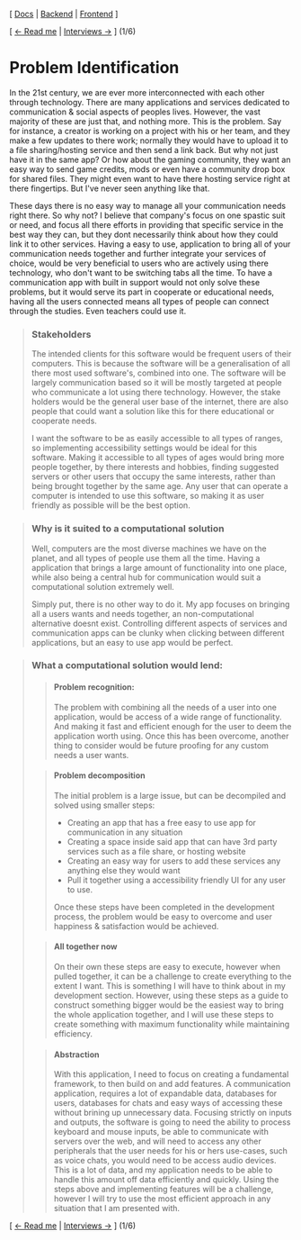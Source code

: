 [ [Docs](https://github.com/WolfDen133/NEA-Docs/) | [Backend](https://github.com/WolfDen133/NEA-Backend) | [Frontend](https://github.com/WolfDen133/NEA-Frontend) ]

[ [<- Read me](https://github.com/WolfDen133/NEA-Docs/)  |  [Interviews ->](https://github.com/WolfDen133/NEA-Docs/blob/main/Analysis/Interviews.md) ] (1/6)

# Problem Identification

In the 21st century, we are ever more interconnected with each other through technology.
There are many applications and services dedicated to communication & social aspects of peoples lives. However, the vast majority of these are just that, and nothing more. This is the problem. Say for instance, a creator is working on a project with his or her team, and they make a few updates to there work; normally they would have to upload it to a file sharing/hosting service and then send a link back. But why not just have it in the same app? Or how about the gaming community, they want an easy way to send game credits, mods or even have a community drop box for shared files. They might even want to have there hosting service right at there fingertips. But I've never seen anything like that.

These days there is no easy way to manage all your communication needs right there. So why not? I believe that company's focus on one spastic suit or need, and focus all there efforts in providing that specific service in the best way they can, but they dont necessarily think about how they could link it to other services. Having a easy to use, application to bring all of your communication needs together and further integrate your services of choice, would be very beneficial to users who are actively using there technology, who don't want to be switching tabs all the time. To have a communication app with built in support would not only solve these problems, but it would serve its part in cooperate or educational needs, having all the users connected means all types of people can connect through the studies. Even teachers could use it.

> ### Stakeholders
> 
> The intended clients for this software would be frequent users of their computers. This is because the software will be a generalisation of all there most used software's, combined into one. The software will be largely communication based so it will be mostly targeted at people who communicate a lot using there technology.
> However, the stake holders would be the general user base of the internet, there are also people that could want a solution like this for there educational or cooperate needs.
>
> I want the software to be as easily accessible to all types of ranges, so implementing accessibility settings would be ideal for this software. Making it accessible to all types of ages would bring more people together, by there interests and hobbies, finding suggested servers or other users that occupy the same interests, rather than being brought together by the same age.
> Any user that can operate a computer is intended to use this software, so making it as user friendly as possible will be the best option.

> ### Why is it suited to a computational solution
>
> Well, computers are the most diverse machines we have on the planet, and all types of people use them all the time. Having a application that brings a large amount of functionality into one place, while also being a central hub for communication would suit a computational solution extremely well.
>
> Simply put, there is no other way to do it. My app focuses on bringing all a users wants and needs together, an non-computational alternative doesnt exist. Controlling different aspects of services and communication apps can be clunky when clicking between different applications, but an easy to use app would be perfect.

> ### What a computational solution would lend:
>
> > #### Problem recognition:
> > The problem with combining all the needs of a user into one application, would be access of a wide range of functionality. And making it fast and efficient enough for the user to deem the application worth using. Once this has been overcome, another thing to consider would be future proofing for any custom needs a user wants.
>
> > #### Problem decomposition
> >
> > The initial problem is a large issue, but can be decompiled and solved using smaller steps:
> > - Creating an app that has a free easy to use app for communication in any situation
> > - Creating a space inside said app that can have 3rd party services such as a file share, or hosting website
> > - Creating an easy way for users to add these services any anything else they would want
> > - Pull it together using a accessibility friendly UI for any user to use.
> > 
> > Once these steps have been completed in the development process, the problem would be easy to overcome and user happiness & satisfaction would be achieved.
>
> > #### All together now
> > On their own these steps are easy to execute, however when pulled together, it can be a challenge to create everything to the extent I want. This is something I will have to think about in my development section.
> > However, using these steps as a guide to construct something bigger would be the easiest way to bring the whole application together, and I will use these steps to create something with maximum functionality while maintaining efficiency.
> 
> > #### Abstraction
> > With this application, I need to focus on creating a fundamental framework, to then build on and add features.
> > A communication application, requires a lot of expandable data, databases for users, databases for chats and easy ways of accessing these without brining up unnecessary data.
> > Focusing strictly on inputs and outputs, the software is going to need the ability to process keyboard and mouse inputs, be able to communicate with servers over the web, and will need to access any other peripherals that the user needs for his or hers use-cases, such as voice chats, you would need to be access audio devices.
> > This is a lot of data, and my application needs to be able to handle this amount off data efficiently and quickly.
> > Using the steps above and implementing features will be a challenge, however I will try to use the most efficient approach in any situation that I am presented with.

[ [<- Read me](https://github.com/WolfDen133/NEA-Docs/)  |  [Interviews ->](https://github.com/WolfDen133/NEA-Docs/blob/main/Analysis/Interviews.md) ] (1/6)

